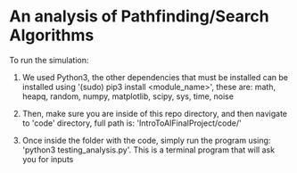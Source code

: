 # An analysis of Pathfinding/Search Algorithms

To run the simulation:
1. We used Python3, the other dependencies that must be installed can be installed using '(sudo) pip3 install <module_name>', these are:
    math,
    heapq,
    random,
    numpy,
    matplotlib,
    scipy,
    sys,
    time,
    noise
    
2. Then, make sure you are inside of this repo directory, and then navigate to 'code' directory, full path is:
    'IntroToAIFinalProject/code/'

3.  Once inside the folder with the code, simply run the program using: 'python3 testing_analysis.py'. 
    This is a terminal program that will ask you for inputs
